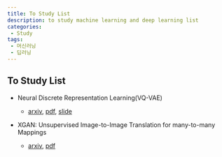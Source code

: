 ```yaml
---
title: To Study List
description: to study machine learning and deep learning list
categories:
 - Study
tags:
 - 머신러닝
 - 딥러닝
---
```


## To Study List
* Neural Discrete Representation Learning(VQ-VAE)
  * [arxiv](https://arxiv.org/abs/1711.00937), [pdf](https://arxiv.org/pdf/1711.00937), [slide](https://avdnoord.github.io/homepage/slides/SANE2017.pdf)

* XGAN: Unsupervised Image-to-Image Translation for many-to-many Mappings
  * [arxiv](https://arxiv.org/abs/1711.05139), [pdf](https://arxiv.org/pdf/1711.05139)
